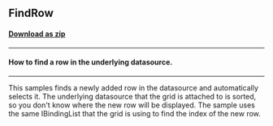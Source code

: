 ## FindRow
#### [Download as zip](https://grapecity.github.io/DownGit/#/home?url=https://github.com/GrapeCity/ComponentOne-WinForms-Samples/tree/master/NetFramework\FlexGrid\CS\FindRow)
____
#### How to find a row in the underlying datasource.
____
This samples finds a newly added row in the datasource and automatically selects it.  The underlying datasource that the grid is attached to is sorted, so you don't know where the new row will be displayed. The sample uses the same IBindingList that the grid is using to find the index of the new row. 

